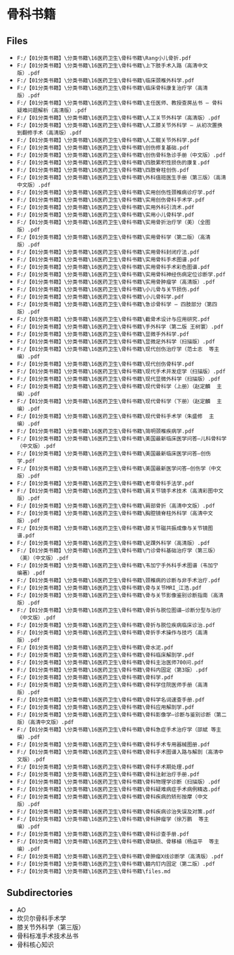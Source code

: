 # 骨科书籍

## Files

- `F:/【01分类书籍】\分类书籍\16医药卫生\骨科书籍\Rang小儿骨折.pdf`
- `F:/【01分类书籍】\分类书籍\16医药卫生\骨科书籍\上下肢手术入路（高清中文版）.pdf`
- `F:/【01分类书籍】\分类书籍\16医药卫生\骨科书籍\临床颈椎外科学.pdf`
- `F:/【01分类书籍】\分类书籍\16医药卫生\骨科书籍\临床骨科康复治疗学（高清版）.pdf`
- `F:/【01分类书籍】\分类书籍\16医药卫生\骨科书籍\主任医师、教授查房丛书 — 骨科疑难问题解析（高清版）.pdf`
- `F:/【01分类书籍】\分类书籍\16医药卫生\骨科书籍\人工关节外科学（高清版）.pdf`
- `F:/【01分类书籍】\分类书籍\16医药卫生\骨科书籍\人工膝关节外科学 — 从初次置换到翻修手术（高清版）.pdf`
- `F:/【01分类书籍】\分类书籍\16医药卫生\骨科书籍\人工髋关节外科学.pdf`
- `F:/【01分类书籍】\分类书籍\16医药卫生\骨科书籍\创伤修复基础.pdf`
- `F:/【01分类书籍】\分类书籍\16医药卫生\骨科书籍\创伤骨科急诊手册（中文版）.pdf`
- `F:/【01分类书籍】\分类书籍\16医药卫生\骨科书籍\四肢累积性损伤的康复.pdf`
- `F:/【01分类书籍】\分类书籍\16医药卫生\骨科书籍\四肢脊柱创伤.pdf`
- `F:/【01分类书籍】\分类书籍\16医药卫生\骨科书籍\外科值班医生手册（第三版）（高清中文版）.pdf`
- `F:/【01分类书籍】\分类书籍\16医药卫生\骨科书籍\实用创伤性颈椎病诊疗学.pdf`
- `F:/【01分类书籍】\分类书籍\16医药卫生\骨科书籍\实用创伤骨科手术学.pdf`
- `F:/【01分类书籍】\分类书籍\16医药卫生\骨科书籍\实用外科引流术.pdf`
- `F:/【01分类书籍】\分类书籍\16医药卫生\骨科书籍\实用小儿骨科学.pdf`
- `F:/【01分类书籍】\分类书籍\16医药卫生\骨科书籍\实用骨折治疗学（美）（全图版）.pdf`
- `F:/【01分类书籍】\分类书籍\16医药卫生\骨科书籍\实用骨科学（第二版）（高清版）.pdf`
- `F:/【01分类书籍】\分类书籍\16医药卫生\骨科书籍\实用骨科封闭疗法.pdf`
- `F:/【01分类书籍】\分类书籍\16医药卫生\骨科书籍\实用骨科手术图谱.pdf`
- `F:/【01分类书籍】\分类书籍\16医药卫生\骨科书籍\实用骨科手术彩色图谱.pdf`
- `F:/【01分类书籍】\分类书籍\16医药卫生\骨科书籍\实用骨科神经伤病定位诊断学.pdf`
- `F:/【01分类书籍】\分类书籍\16医药卫生\骨科书籍\实用骨肿瘤学（高清版）.pdf`
- `F:/【01分类书籍】\分类书籍\16医药卫生\骨科书籍\小儿骨与关节损伤.pdf`
- `F:/【01分类书籍】\分类书籍\16医药卫生\骨科书籍\小儿骨科学.pdf`
- `F:/【01分类书籍】\分类书籍\16医药卫生\骨科书籍\急诊骨科学 — 四肢部分（第四版）.pdf`
- `F:/【01分类书籍】\分类书籍\16医药卫生\骨科书籍\截骨术设计与应用研究.pdf`
- `F:/【01分类书籍】\分类书籍\16医药卫生\骨科书籍\手外科学（第二版 王树寰）.pdf`
- `F:/【01分类书籍】\分类书籍\16医药卫生\骨科书籍\显微手外科学.pdf`
- `F:/【01分类书籍】\分类书籍\16医药卫生\骨科书籍\显微足外科学（扫描版）.pdf`
- `F:/【01分类书籍】\分类书籍\16医药卫生\骨科书籍\现代创伤治疗学（范士志  等主编）.pdf`
- `F:/【01分类书籍】\分类书籍\16医药卫生\骨科书籍\现代创伤骨科学.pdf`
- `F:/【01分类书籍】\分类书籍\16医药卫生\骨科书籍\现代手术并发症学（扫描版）.pdf`
- `F:/【01分类书籍】\分类书籍\16医药卫生\骨科书籍\现代显微外科学（扫描版）.pdf`
- `F:/【01分类书籍】\分类书籍\16医药卫生\骨科书籍\现代骨科学（上册）（赵定麟  主编）.pdf`
- `F:/【01分类书籍】\分类书籍\16医药卫生\骨科书籍\现代骨科学（下册）（赵定麟  主编）.pdf`
- `F:/【01分类书籍】\分类书籍\16医药卫生\骨科书籍\现代骨科手术学（朱盛修  主编）.pdf`
- `F:/【01分类书籍】\分类书籍\16医药卫生\骨科书籍\简明颈椎疾病学.pdf`
- `F:/【01分类书籍】\分类书籍\16医药卫生\骨科书籍\美国最新临床医学问答—儿科骨科学（中文版）.pdf`
- `F:/【01分类书籍】\分类书籍\16医药卫生\骨科书籍\美国最新临床医学问答—创伤学.pdf`
- `F:/【01分类书籍】\分类书籍\16医药卫生\骨科书籍\美国最新医学问答—创伤学（中文版）.pdf`
- `F:/【01分类书籍】\分类书籍\16医药卫生\骨科书籍\老年骨科手法学.pdf`
- `F:/【01分类书籍】\分类书籍\16医药卫生\骨科书籍\肩关节镜手术技术（高清彩图中文版）.pdf`
- `F:/【01分类书籍】\分类书籍\16医药卫生\骨科书籍\肩部骨折（高清中文版）.pdf`
- `F:/【01分类书籍】\分类书籍\16医药卫生\骨科书籍\胸腔镜脊柱外科学（高清中文版）.pdf`
- `F:/【01分类书籍】\分类书籍\16医药卫生\骨科书籍\膝关节磁共振成像与关节镜图谱.pdf`
- `F:/【01分类书籍】\分类书籍\16医药卫生\骨科书籍\足踝外科学（高清版）.pdf`
- `F:/【01分类书籍】\分类书籍\16医药卫生\骨科书籍\门诊骨科基础治疗学（第三版）（美）（中文版）.pdf`
- `F:/【01分类书籍】\分类书籍\16医药卫生\骨科书籍\韦加宁手外科手术图谱（韦加宁  编著）.pdf`
- `F:/【01分类书籍】\分类书籍\16医药卫生\骨科书籍\颈椎病的诊断与非手术治疗.pdf`
- `F:/【01分类书籍】\分类书籍\16医药卫生\骨科书籍\骨与关节MRI_江浩.pdf`
- `F:/【01分类书籍】\分类书籍\16医药卫生\骨科书籍\骨与关节影像鉴别诊断指南（高清版）.pdf`
- `F:/【01分类书籍】\分类书籍\16医药卫生\骨科书籍\骨折与脱位图谱—诊断分型与治疗（中文版）.pdf`
- `F:/【01分类书籍】\分类书籍\16医药卫生\骨科书籍\骨折与脱位疾病临床诊治.pdf`
- `F:/【01分类书籍】\分类书籍\16医药卫生\骨科书籍\骨折手术操作与技巧（高清版）.pdf`
- `F:/【01分类书籍】\分类书籍\16医药卫生\骨科书籍\骨水泥.pdf`
- `F:/【01分类书籍】\分类书籍\16医药卫生\骨科书籍\骨科临床解剖学.pdf`
- `F:/【01分类书籍】\分类书籍\16医药卫生\骨科书籍\骨科主治医师700问.pdf`
- `F:/【01分类书籍】\分类书籍\16医药卫生\骨科书籍\骨科内固定（第3版）.pdf`
- `F:/【01分类书籍】\分类书籍\16医药卫生\骨科书籍\骨科学.pdf`
- `F:/【01分类书籍】\分类书籍\16医药卫生\骨科书籍\骨科学住院医师手册（高清版）.pdf`
- `F:/【01分类书籍】\分类书籍\16医药卫生\骨科书籍\骨科学名词速查手册.pdf`
- `F:/【01分类书籍】\分类书籍\16医药卫生\骨科书籍\骨科应用解剖学.pdf`
- `F:/【01分类书籍】\分类书籍\16医药卫生\骨科书籍\骨科影像学—诊断与鉴别诊断（第二版）（高清中文版）.pdf`
- `F:/【01分类书籍】\分类书籍\16医药卫生\骨科书籍\骨科急症手术治疗学（邵斌 等主编）.pdf`
- `F:/【01分类书籍】\分类书籍\16医药卫生\骨科书籍\骨科手术专用器械图册.pdf`
- `F:/【01分类书籍】\分类书籍\16医药卫生\骨科书籍\骨科手术图谱入路与解剖（高清中文版）.pdf`
- `F:/【01分类书籍】\分类书籍\16医药卫生\骨科书籍\骨科手术期处理.pdf`
- `F:/【01分类书籍】\分类书籍\16医药卫生\骨科书籍\骨科注射治疗手册.pdf`
- `F:/【01分类书籍】\分类书籍\16医药卫生\骨科书籍\骨科物理学诊断（扫描版）.pdf`
- `F:/【01分类书籍】\分类书籍\16医药卫生\骨科书籍\骨科疑难病症手术病例精选.pdf`
- `F:/【01分类书籍】\分类书籍\16医药卫生\骨科书籍\骨科疾病的矫形按摩（中文版）.pdf`
- `F:/【01分类书籍】\分类书籍\16医药卫生\骨科书籍\骨科疾病诊治失误及对策.pdf`
- `F:/【01分类书籍】\分类书籍\16医药卫生\骨科书籍\骨科肿瘤学（徐万鹏  等主编）.pdf`
- `F:/【01分类书籍】\分类书籍\16医药卫生\骨科书籍\骨科诊查手册.pdf`
- `F:/【01分类书籍】\分类书籍\16医药卫生\骨科书籍\骨缺损、骨移植（杨运平  等主编）.pdf`
- `F:/【01分类书籍】\分类书籍\16医药卫生\骨科书籍\骨肿瘤X线诊断学（高清版）.pdf`
- `F:/【01分类书籍】\分类书籍\16医药卫生\骨科书籍\髓内钉内固定（第二版）.pdf`
- `F:/【01分类书籍】\分类书籍\16医药卫生\骨科书籍\files.md`

## Subdirectories

- AO
- 坎贝尔骨科手术学
- 膝关节外科学（第三版）
- 骨科标准手术技术丛书
- 骨科核心知识

